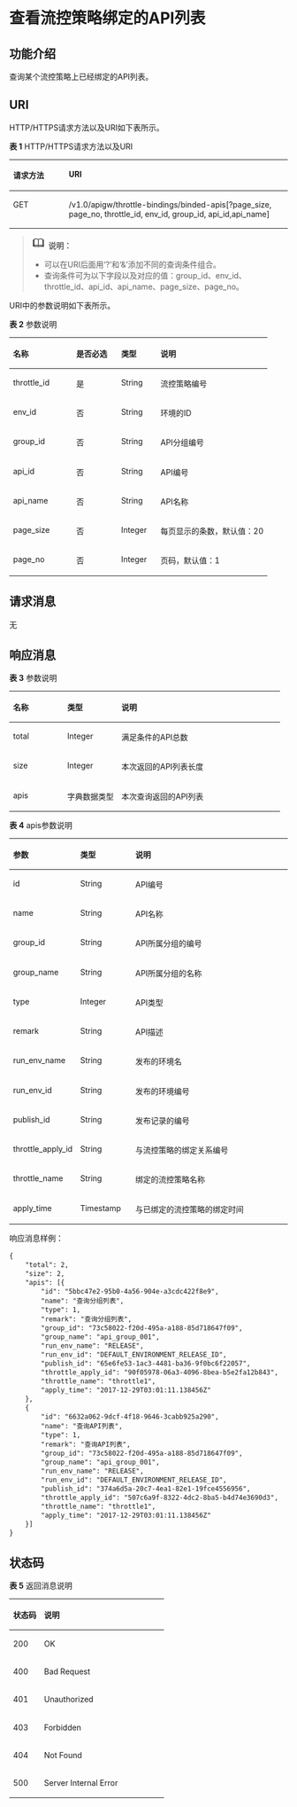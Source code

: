# 查看流控策略绑定的API列表<a name="apig-zh-api-180713073"></a>

## 功能介绍<a name="section55871885"></a>

查询某个流控策略上已经绑定的API列表。

## URI<a name="section33084918"></a>

HTTP/HTTPS请求方法以及URI如下表所示。

**表 1**  HTTP/HTTPS请求方法以及URI

<a name="table15569850"></a>
<table><thead align="left"><tr id="row1181310"><th class="cellrowborder" valign="top" width="20%" id="mcps1.2.3.1.1"><p id="p28577256"><a name="p28577256"></a><a name="p28577256"></a>请求方法</p>
</th>
<th class="cellrowborder" valign="top" width="80%" id="mcps1.2.3.1.2"><p id="p33056382"><a name="p33056382"></a><a name="p33056382"></a>URI</p>
</th>
</tr>
</thead>
<tbody><tr id="row60321322"><td class="cellrowborder" valign="top" width="20%" headers="mcps1.2.3.1.1 "><p id="p54188881"><a name="p54188881"></a><a name="p54188881"></a>GET</p>
</td>
<td class="cellrowborder" valign="top" width="80%" headers="mcps1.2.3.1.2 "><p id="p27223261"><a name="p27223261"></a><a name="p27223261"></a>/v1.0/apigw/throttle-bindings/binded-apis[?page_size, page_no, throttle_id, env_id, group_id, api_id,api_name]</p>
</td>
</tr>
</tbody>
</table>

>![](public_sys-resources/icon-note.gif) **说明：**   
>-   可以在URI后面用‘?’和‘&’添加不同的查询条件组合。  
>-   查询条件可为以下字段以及对应的值：group\_id、env\_id、throttle\_id、api\_id、api\_name、page\_size、page\_no。  

URI中的参数说明如下表所示。

**表 2**  参数说明

<a name="table47773025"></a>
<table><thead align="left"><tr id="row16397648"><th class="cellrowborder" valign="top" width="24.48755124487551%" id="mcps1.2.5.1.1"><p id="p53141081"><a name="p53141081"></a><a name="p53141081"></a>名称</p>
</th>
<th class="cellrowborder" valign="top" width="17.348265173482652%" id="mcps1.2.5.1.2"><p id="p9460266"><a name="p9460266"></a><a name="p9460266"></a>是否必选</p>
</th>
<th class="cellrowborder" valign="top" width="15.308469153084694%" id="mcps1.2.5.1.3"><p id="p28084076"><a name="p28084076"></a><a name="p28084076"></a>类型</p>
</th>
<th class="cellrowborder" valign="top" width="42.85571442855714%" id="mcps1.2.5.1.4"><p id="p60217670"><a name="p60217670"></a><a name="p60217670"></a>说明</p>
</th>
</tr>
</thead>
<tbody><tr id="row45793121"><td class="cellrowborder" valign="top" width="24.48755124487551%" headers="mcps1.2.5.1.1 "><p id="p18255333"><a name="p18255333"></a><a name="p18255333"></a>throttle_id</p>
</td>
<td class="cellrowborder" valign="top" width="17.348265173482652%" headers="mcps1.2.5.1.2 "><p id="p2286968"><a name="p2286968"></a><a name="p2286968"></a>是</p>
</td>
<td class="cellrowborder" valign="top" width="15.308469153084694%" headers="mcps1.2.5.1.3 "><p id="p51026757"><a name="p51026757"></a><a name="p51026757"></a>String</p>
</td>
<td class="cellrowborder" valign="top" width="42.85571442855714%" headers="mcps1.2.5.1.4 "><p id="p39526642"><a name="p39526642"></a><a name="p39526642"></a>流控策略编号</p>
</td>
</tr>
<tr id="row20195460"><td class="cellrowborder" valign="top" width="24.48755124487551%" headers="mcps1.2.5.1.1 "><p id="p25219557"><a name="p25219557"></a><a name="p25219557"></a>env_id</p>
</td>
<td class="cellrowborder" valign="top" width="17.348265173482652%" headers="mcps1.2.5.1.2 "><p id="p29518202"><a name="p29518202"></a><a name="p29518202"></a>否</p>
</td>
<td class="cellrowborder" valign="top" width="15.308469153084694%" headers="mcps1.2.5.1.3 "><p id="p42164139"><a name="p42164139"></a><a name="p42164139"></a>String</p>
</td>
<td class="cellrowborder" valign="top" width="42.85571442855714%" headers="mcps1.2.5.1.4 "><p id="p59852130"><a name="p59852130"></a><a name="p59852130"></a>环境的ID</p>
</td>
</tr>
<tr id="row1798258"><td class="cellrowborder" valign="top" width="24.48755124487551%" headers="mcps1.2.5.1.1 "><p id="p11441194"><a name="p11441194"></a><a name="p11441194"></a>group_id</p>
</td>
<td class="cellrowborder" valign="top" width="17.348265173482652%" headers="mcps1.2.5.1.2 "><p id="p54321498"><a name="p54321498"></a><a name="p54321498"></a>否</p>
</td>
<td class="cellrowborder" valign="top" width="15.308469153084694%" headers="mcps1.2.5.1.3 "><p id="p37965227"><a name="p37965227"></a><a name="p37965227"></a>String</p>
</td>
<td class="cellrowborder" valign="top" width="42.85571442855714%" headers="mcps1.2.5.1.4 "><p id="p55284548"><a name="p55284548"></a><a name="p55284548"></a>API分组编号</p>
</td>
</tr>
<tr id="row27798892"><td class="cellrowborder" valign="top" width="24.48755124487551%" headers="mcps1.2.5.1.1 "><p id="p37117765"><a name="p37117765"></a><a name="p37117765"></a>api_id</p>
</td>
<td class="cellrowborder" valign="top" width="17.348265173482652%" headers="mcps1.2.5.1.2 "><p id="p53748987"><a name="p53748987"></a><a name="p53748987"></a>否</p>
</td>
<td class="cellrowborder" valign="top" width="15.308469153084694%" headers="mcps1.2.5.1.3 "><p id="p58700661"><a name="p58700661"></a><a name="p58700661"></a>String</p>
</td>
<td class="cellrowborder" valign="top" width="42.85571442855714%" headers="mcps1.2.5.1.4 "><p id="p57133083"><a name="p57133083"></a><a name="p57133083"></a>API编号</p>
</td>
</tr>
<tr id="row44435707"><td class="cellrowborder" valign="top" width="24.48755124487551%" headers="mcps1.2.5.1.1 "><p id="p42522511"><a name="p42522511"></a><a name="p42522511"></a>api_name</p>
</td>
<td class="cellrowborder" valign="top" width="17.348265173482652%" headers="mcps1.2.5.1.2 "><p id="p21771396"><a name="p21771396"></a><a name="p21771396"></a>否</p>
</td>
<td class="cellrowborder" valign="top" width="15.308469153084694%" headers="mcps1.2.5.1.3 "><p id="p18652674"><a name="p18652674"></a><a name="p18652674"></a>String</p>
</td>
<td class="cellrowborder" valign="top" width="42.85571442855714%" headers="mcps1.2.5.1.4 "><p id="p34471600"><a name="p34471600"></a><a name="p34471600"></a>API名称</p>
</td>
</tr>
<tr id="row41808944"><td class="cellrowborder" valign="top" width="24.48755124487551%" headers="mcps1.2.5.1.1 "><p id="p31081322"><a name="p31081322"></a><a name="p31081322"></a>page_size</p>
</td>
<td class="cellrowborder" valign="top" width="17.348265173482652%" headers="mcps1.2.5.1.2 "><p id="p34559144"><a name="p34559144"></a><a name="p34559144"></a>否</p>
</td>
<td class="cellrowborder" valign="top" width="15.308469153084694%" headers="mcps1.2.5.1.3 "><p id="p47827283"><a name="p47827283"></a><a name="p47827283"></a>Integer</p>
</td>
<td class="cellrowborder" valign="top" width="42.85571442855714%" headers="mcps1.2.5.1.4 "><p id="p48804690"><a name="p48804690"></a><a name="p48804690"></a>每页显示的条数，默认值：20</p>
</td>
</tr>
<tr id="row36589029"><td class="cellrowborder" valign="top" width="24.48755124487551%" headers="mcps1.2.5.1.1 "><p id="p10921342"><a name="p10921342"></a><a name="p10921342"></a>page_no</p>
</td>
<td class="cellrowborder" valign="top" width="17.348265173482652%" headers="mcps1.2.5.1.2 "><p id="p12213471"><a name="p12213471"></a><a name="p12213471"></a>否</p>
</td>
<td class="cellrowborder" valign="top" width="15.308469153084694%" headers="mcps1.2.5.1.3 "><p id="p49767089"><a name="p49767089"></a><a name="p49767089"></a>Integer</p>
</td>
<td class="cellrowborder" valign="top" width="42.85571442855714%" headers="mcps1.2.5.1.4 "><p id="p4602395"><a name="p4602395"></a><a name="p4602395"></a>页码，默认值：1</p>
</td>
</tr>
</tbody>
</table>

## 请求消息<a name="section29328814"></a>

无

## 响应消息<a name="section26823765"></a>

**表 3**  参数说明

<a name="table19243893"></a>
<table><thead align="left"><tr id="row5561953"><th class="cellrowborder" valign="top" width="20%" id="mcps1.2.4.1.1"><p id="p47865073"><a name="p47865073"></a><a name="p47865073"></a>名称</p>
</th>
<th class="cellrowborder" valign="top" width="20%" id="mcps1.2.4.1.2"><p id="p51865722"><a name="p51865722"></a><a name="p51865722"></a>类型</p>
</th>
<th class="cellrowborder" valign="top" width="60%" id="mcps1.2.4.1.3"><p id="p40373923"><a name="p40373923"></a><a name="p40373923"></a>说明</p>
</th>
</tr>
</thead>
<tbody><tr id="row49062292"><td class="cellrowborder" valign="top" width="20%" headers="mcps1.2.4.1.1 "><p id="p14622710"><a name="p14622710"></a><a name="p14622710"></a>total</p>
</td>
<td class="cellrowborder" valign="top" width="20%" headers="mcps1.2.4.1.2 "><p id="p43588848"><a name="p43588848"></a><a name="p43588848"></a>Integer</p>
</td>
<td class="cellrowborder" valign="top" width="60%" headers="mcps1.2.4.1.3 "><p id="p41035819"><a name="p41035819"></a><a name="p41035819"></a>满足条件的API总数</p>
</td>
</tr>
<tr id="row33778056"><td class="cellrowborder" valign="top" width="20%" headers="mcps1.2.4.1.1 "><p id="p51668039"><a name="p51668039"></a><a name="p51668039"></a>size</p>
</td>
<td class="cellrowborder" valign="top" width="20%" headers="mcps1.2.4.1.2 "><p id="p24361626"><a name="p24361626"></a><a name="p24361626"></a>Integer</p>
</td>
<td class="cellrowborder" valign="top" width="60%" headers="mcps1.2.4.1.3 "><p id="p27134698"><a name="p27134698"></a><a name="p27134698"></a>本次返回的API列表长度</p>
</td>
</tr>
<tr id="row42885692"><td class="cellrowborder" valign="top" width="20%" headers="mcps1.2.4.1.1 "><p id="p51189009"><a name="p51189009"></a><a name="p51189009"></a>apis</p>
</td>
<td class="cellrowborder" valign="top" width="20%" headers="mcps1.2.4.1.2 "><p id="p52669079"><a name="p52669079"></a><a name="p52669079"></a>字典数据类型</p>
</td>
<td class="cellrowborder" valign="top" width="60%" headers="mcps1.2.4.1.3 "><p id="p38337013"><a name="p38337013"></a><a name="p38337013"></a>本次查询返回的API列表</p>
</td>
</tr>
</tbody>
</table>

**表 4**  apis参数说明

<a name="table9488805"></a>
<table><thead align="left"><tr id="row13375108"><th class="cellrowborder" valign="top" width="20%" id="mcps1.2.4.1.1"><p id="p9641973"><a name="p9641973"></a><a name="p9641973"></a>参数</p>
</th>
<th class="cellrowborder" valign="top" width="20%" id="mcps1.2.4.1.2"><p id="p42802350"><a name="p42802350"></a><a name="p42802350"></a>类型</p>
</th>
<th class="cellrowborder" valign="top" width="60%" id="mcps1.2.4.1.3"><p id="p44438360"><a name="p44438360"></a><a name="p44438360"></a>说明</p>
</th>
</tr>
</thead>
<tbody><tr id="row42737435"><td class="cellrowborder" valign="top" width="20%" headers="mcps1.2.4.1.1 "><p id="p39180190"><a name="p39180190"></a><a name="p39180190"></a>id</p>
</td>
<td class="cellrowborder" valign="top" width="20%" headers="mcps1.2.4.1.2 "><p id="p19478793"><a name="p19478793"></a><a name="p19478793"></a>String</p>
</td>
<td class="cellrowborder" valign="top" width="60%" headers="mcps1.2.4.1.3 "><p id="p34278405"><a name="p34278405"></a><a name="p34278405"></a>API编号</p>
</td>
</tr>
<tr id="row40070193"><td class="cellrowborder" valign="top" width="20%" headers="mcps1.2.4.1.1 "><p id="p24460168"><a name="p24460168"></a><a name="p24460168"></a>name</p>
</td>
<td class="cellrowborder" valign="top" width="20%" headers="mcps1.2.4.1.2 "><p id="p35116612"><a name="p35116612"></a><a name="p35116612"></a>String</p>
</td>
<td class="cellrowborder" valign="top" width="60%" headers="mcps1.2.4.1.3 "><p id="p25873357"><a name="p25873357"></a><a name="p25873357"></a>API名称</p>
</td>
</tr>
<tr id="row31533626"><td class="cellrowborder" valign="top" width="20%" headers="mcps1.2.4.1.1 "><p id="p4086880"><a name="p4086880"></a><a name="p4086880"></a>group_id</p>
</td>
<td class="cellrowborder" valign="top" width="20%" headers="mcps1.2.4.1.2 "><p id="p62601863"><a name="p62601863"></a><a name="p62601863"></a>String</p>
</td>
<td class="cellrowborder" valign="top" width="60%" headers="mcps1.2.4.1.3 "><p id="p37586134"><a name="p37586134"></a><a name="p37586134"></a>API所属分组的编号</p>
</td>
</tr>
<tr id="row2730893"><td class="cellrowborder" valign="top" width="20%" headers="mcps1.2.4.1.1 "><p id="p19875756"><a name="p19875756"></a><a name="p19875756"></a>group_name</p>
</td>
<td class="cellrowborder" valign="top" width="20%" headers="mcps1.2.4.1.2 "><p id="p66432392"><a name="p66432392"></a><a name="p66432392"></a>String</p>
</td>
<td class="cellrowborder" valign="top" width="60%" headers="mcps1.2.4.1.3 "><p id="p12314632"><a name="p12314632"></a><a name="p12314632"></a>API所属分组的名称</p>
</td>
</tr>
<tr id="row8162325"><td class="cellrowborder" valign="top" width="20%" headers="mcps1.2.4.1.1 "><p id="p57168612"><a name="p57168612"></a><a name="p57168612"></a>type</p>
</td>
<td class="cellrowborder" valign="top" width="20%" headers="mcps1.2.4.1.2 "><p id="p145991"><a name="p145991"></a><a name="p145991"></a>Integer</p>
</td>
<td class="cellrowborder" valign="top" width="60%" headers="mcps1.2.4.1.3 "><p id="p11825319"><a name="p11825319"></a><a name="p11825319"></a>API类型</p>
</td>
</tr>
<tr id="row32119029"><td class="cellrowborder" valign="top" width="20%" headers="mcps1.2.4.1.1 "><p id="p51504569"><a name="p51504569"></a><a name="p51504569"></a>remark</p>
</td>
<td class="cellrowborder" valign="top" width="20%" headers="mcps1.2.4.1.2 "><p id="p11120524"><a name="p11120524"></a><a name="p11120524"></a>String</p>
</td>
<td class="cellrowborder" valign="top" width="60%" headers="mcps1.2.4.1.3 "><p id="p28347289"><a name="p28347289"></a><a name="p28347289"></a>API描述</p>
</td>
</tr>
<tr id="row935583"><td class="cellrowborder" valign="top" width="20%" headers="mcps1.2.4.1.1 "><p id="p8673438"><a name="p8673438"></a><a name="p8673438"></a>run_env_name</p>
</td>
<td class="cellrowborder" valign="top" width="20%" headers="mcps1.2.4.1.2 "><p id="p31459910"><a name="p31459910"></a><a name="p31459910"></a>String</p>
</td>
<td class="cellrowborder" valign="top" width="60%" headers="mcps1.2.4.1.3 "><p id="p65224766"><a name="p65224766"></a><a name="p65224766"></a>发布的环境名</p>
</td>
</tr>
<tr id="row50151983"><td class="cellrowborder" valign="top" width="20%" headers="mcps1.2.4.1.1 "><p id="p35778851"><a name="p35778851"></a><a name="p35778851"></a>run_env_id</p>
</td>
<td class="cellrowborder" valign="top" width="20%" headers="mcps1.2.4.1.2 "><p id="p12405819"><a name="p12405819"></a><a name="p12405819"></a>String</p>
</td>
<td class="cellrowborder" valign="top" width="60%" headers="mcps1.2.4.1.3 "><p id="p65347296"><a name="p65347296"></a><a name="p65347296"></a>发布的环境编号</p>
</td>
</tr>
<tr id="row51254754"><td class="cellrowborder" valign="top" width="20%" headers="mcps1.2.4.1.1 "><p id="p57994437"><a name="p57994437"></a><a name="p57994437"></a>publish_id</p>
</td>
<td class="cellrowborder" valign="top" width="20%" headers="mcps1.2.4.1.2 "><p id="p67037800"><a name="p67037800"></a><a name="p67037800"></a>String</p>
</td>
<td class="cellrowborder" valign="top" width="60%" headers="mcps1.2.4.1.3 "><p id="p61352691"><a name="p61352691"></a><a name="p61352691"></a>发布记录的编号</p>
</td>
</tr>
<tr id="row15303311"><td class="cellrowborder" valign="top" width="20%" headers="mcps1.2.4.1.1 "><p id="p31608715"><a name="p31608715"></a><a name="p31608715"></a>throttle_apply_id</p>
</td>
<td class="cellrowborder" valign="top" width="20%" headers="mcps1.2.4.1.2 "><p id="p10169090"><a name="p10169090"></a><a name="p10169090"></a>String</p>
</td>
<td class="cellrowborder" valign="top" width="60%" headers="mcps1.2.4.1.3 "><p id="p18389982"><a name="p18389982"></a><a name="p18389982"></a>与流控策略的绑定关系编号</p>
</td>
</tr>
<tr id="row31292118"><td class="cellrowborder" valign="top" width="20%" headers="mcps1.2.4.1.1 "><p id="p51633604"><a name="p51633604"></a><a name="p51633604"></a>throttle_name</p>
</td>
<td class="cellrowborder" valign="top" width="20%" headers="mcps1.2.4.1.2 "><p id="p21572362"><a name="p21572362"></a><a name="p21572362"></a>String</p>
</td>
<td class="cellrowborder" valign="top" width="60%" headers="mcps1.2.4.1.3 "><p id="p2530897"><a name="p2530897"></a><a name="p2530897"></a>绑定的流控策略名称</p>
</td>
</tr>
<tr id="row128795"><td class="cellrowborder" valign="top" width="20%" headers="mcps1.2.4.1.1 "><p id="p10432412"><a name="p10432412"></a><a name="p10432412"></a>apply_time</p>
</td>
<td class="cellrowborder" valign="top" width="20%" headers="mcps1.2.4.1.2 "><p id="p12994925195811"><a name="p12994925195811"></a><a name="p12994925195811"></a>Timestamp</p>
</td>
<td class="cellrowborder" valign="top" width="60%" headers="mcps1.2.4.1.3 "><p id="p391693316585"><a name="p391693316585"></a><a name="p391693316585"></a>与已绑定的流控策略的绑定时间</p>
</td>
</tr>
</tbody>
</table>

响应消息样例：

```
{
	"total": 2,
	"size": 2,
	"apis": [{
		"id": "5bbc47e2-95b0-4a56-904e-a3cdc422f8e9",
		"name": "查询分组列表",
		"type": 1,
		"remark": "查询分组列表",
		"group_id": "73c58022-f20d-495a-a188-85d718647f09",
		"group_name": "api_group_001",
		"run_env_name": "RELEASE",
		"run_env_id": "DEFAULT_ENVIRONMENT_RELEASE_ID",
		"publish_id": "65e6fe53-1ac3-4481-ba36-9f0bc6f22057",
		"throttle_apply_id": "90f05978-06a3-4096-8bea-b5e2fa12b843",
		"throttle_name": "throttle1",
		"apply_time": "2017-12-29T03:01:11.138456Z"
	},
	{
		"id": "6632a062-9dcf-4f18-9646-3cabb925a290",
		"name": "查询API列表",
		"type": 1,
		"remark": "查询API列表",
		"group_id": "73c58022-f20d-495a-a188-85d718647f09",
		"group_name": "api_group_001",
		"run_env_name": "RELEASE",
		"run_env_id": "DEFAULT_ENVIRONMENT_RELEASE_ID",
		"publish_id": "374a6d5a-20c7-4ea1-82e1-19fce4556956",
		"throttle_apply_id": "507c6a9f-8322-4dc2-8ba5-b4d74e3690d3",
		"throttle_name": "throttle1",
		"apply_time": "2017-12-29T03:01:11.138456Z"
	}]
}
```

## 状态码<a name="section62632741"></a>

**表 5**  返回消息说明

<a name="table64438490"></a>
<table><thead align="left"><tr id="row22918957"><th class="cellrowborder" valign="top" width="20%" id="mcps1.2.3.1.1"><p id="p44496209"><a name="p44496209"></a><a name="p44496209"></a>状态码</p>
</th>
<th class="cellrowborder" valign="top" width="80%" id="mcps1.2.3.1.2"><p id="p47423170"><a name="p47423170"></a><a name="p47423170"></a>说明</p>
</th>
</tr>
</thead>
<tbody><tr id="row16071527"><td class="cellrowborder" valign="top" width="20%" headers="mcps1.2.3.1.1 "><p id="p26725288"><a name="p26725288"></a><a name="p26725288"></a>200</p>
</td>
<td class="cellrowborder" valign="top" width="80%" headers="mcps1.2.3.1.2 "><p id="p17264751"><a name="p17264751"></a><a name="p17264751"></a>OK</p>
</td>
</tr>
<tr id="row21165031"><td class="cellrowborder" valign="top" width="20%" headers="mcps1.2.3.1.1 "><p id="p36645935"><a name="p36645935"></a><a name="p36645935"></a>400</p>
</td>
<td class="cellrowborder" valign="top" width="80%" headers="mcps1.2.3.1.2 "><p id="p15530735"><a name="p15530735"></a><a name="p15530735"></a>Bad Request</p>
</td>
</tr>
<tr id="row5558892"><td class="cellrowborder" valign="top" width="20%" headers="mcps1.2.3.1.1 "><p id="p47617108"><a name="p47617108"></a><a name="p47617108"></a>401</p>
</td>
<td class="cellrowborder" valign="top" width="80%" headers="mcps1.2.3.1.2 "><p id="p31780553"><a name="p31780553"></a><a name="p31780553"></a>Unauthorized</p>
</td>
</tr>
<tr id="row17589523"><td class="cellrowborder" valign="top" width="20%" headers="mcps1.2.3.1.1 "><p id="p15465286"><a name="p15465286"></a><a name="p15465286"></a>403</p>
</td>
<td class="cellrowborder" valign="top" width="80%" headers="mcps1.2.3.1.2 "><p id="p44728633"><a name="p44728633"></a><a name="p44728633"></a>Forbidden</p>
</td>
</tr>
<tr id="row67013378"><td class="cellrowborder" valign="top" width="20%" headers="mcps1.2.3.1.1 "><p id="p59374520"><a name="p59374520"></a><a name="p59374520"></a>404</p>
</td>
<td class="cellrowborder" valign="top" width="80%" headers="mcps1.2.3.1.2 "><p id="p44606852"><a name="p44606852"></a><a name="p44606852"></a>Not Found</p>
</td>
</tr>
<tr id="row65917348"><td class="cellrowborder" valign="top" width="20%" headers="mcps1.2.3.1.1 "><p id="p37705001"><a name="p37705001"></a><a name="p37705001"></a>500</p>
</td>
<td class="cellrowborder" valign="top" width="80%" headers="mcps1.2.3.1.2 "><p id="p34206263"><a name="p34206263"></a><a name="p34206263"></a>Server Internal Error</p>
</td>
</tr>
</tbody>
</table>

